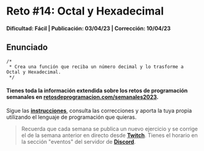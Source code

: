 # Reto #14: Octal y Hexadecimal
#### Dificultad: Fácil | Publicación: 03/04/23 | Corrección: 10/04/23

## Enunciado

```
/*
 * Crea una función que reciba un número decimal y lo trasforme a Octal y Hexadecimal.
 */
```
#### Tienes toda la información extendida sobre los retos de programación semanales en **[retosdeprogramacion.com/semanales2023](https://retosdeprogramacion.com/semanales2023)**.

Sigue las **[instrucciones](../../README.md)**, consulta las correcciones y aporta la tuya propia utilizando el lenguaje de programación que quieras.

> Recuerda que cada semana se publica un nuevo ejercicio y se corrige el de la semana anterior en directo desde **[Twitch](https://twitch.tv/mouredev)**. Tienes el horario en la sección "eventos" del servidor de **[Discord](https://discord.gg/mouredev)**.